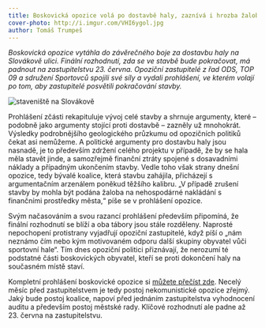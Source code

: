 ```yaml
---
title: Boskovická opozice volá po dostavbě haly, zaznívá i hrozba žalobou
cover-photo: http://i.imgur.com/VHI6ygol.jpg
author: Tomáš Trumpeš
---
```


*Boskovická opozice vytáhla do závěrečného boje za dostavbu haly na Slovákově ulici. Finální rozhodnutí, zda se ve stavbě bude pokračovat, má padnout na zastupitelstvu 23. června. Opoziční zastupitelé z řad ODS, TOP 09 a sdružení Sportovců spojili své síly a vydali prohlášení, ve kterém volají po tom, aby zastupitelé posvětili pokračování stavby.*

<img src="http://i.imgur.com/VHI6ygo.jpg" alt="staveniště na Slovákově" class="img-responsive">

Prohlášení zčásti rekapituluje vývoj celé stavby a shrnuje argumenty, které – podobně jako argumenty stojící proti dostavbě – zazněly už mnohokrát. Výsledky podrobnějšího geologického průzkumu od opozičních politiků čekat asi nemůžeme. A politické argumenty pro dostavbu haly jsou nasnadě, je to především zdržení celého projektu v případě, že by se hala měla stavět jinde, a samozřejmě finanční ztráty spojené s dosavadními náklady a případným ukončením stavby. Vedle toho však strany dnešní opozice, tedy bývalé koalice, která stavbu zahájila, přicházejí s argumentačním arzenálem poněkud těžšího kalibru. „V případě zrušení stavby by mohla být podána žaloba na nehospodárné nakládání s finančními prostředky města,“ píše se v prohlášení opozice.

Svým načasováním a svou razancí prohlášení především připomíná, že finální rozhodnutí se blíží a oba tábory jsou stále rozděleny. Naprosté nepochopení protistrany vyjadřují opoziční zastupitelé, když píší o „nám neznámo čím nebo kým motivovaném odporu další skupiny obyvatel vůči sportovní hale“. Tím dnes opoziční politici přiznávají, že nerozumí té podstatné části boskovických obyvatel, kteří se proti dokončení haly na současném místě staví. 

Kompletní prohlášení boskovické opozice si [můžete přečíst zde](http://data.ohlasy.info/prohlaseni+opozice+k+hale.pdf). Necelý měsíc před zastupitelstvem je tedy postoj nekomunistické opozice zřejmý. Jaký bude postoj koalice, napoví před jednáním zastupitelstva vyhodnocení auditu a především postoj městské rady. Klíčové rozhodnutí ale padne až 23. června na zastupitelstvu.